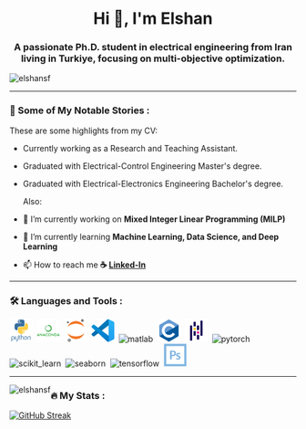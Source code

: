 <h1 align="center">Hi 👋, I'm Elshan</h1>
<h3 align="center">A passionate Ph.D. student in electrical engineering from Iran living in Turkiye, focusing on multi-objective optimization.</h3>

<p align="left"> <img src="https://komarev.com/ghpvc/?username=elshansf&label=Profile%20views&color=0e75b6&style=flat" alt="elshansf" /> </p>

---
### 📑 Some of My Notable Stories :

These are some highlights from my CV:

- Currently working as a Research and Teaching Assistant. 
- Graduated with Electrical-Control Engineering Master's degree. 
- Graduated with Electrical-Electronics Engineering Bachelor's degree.

  Also:
- 🔭 I’m currently working on **Mixed Integer Linear Programming (MILP)**

- 🌱 I’m currently learning **Machine Learning, Data Science, and Deep Learning**

- 📫 How to reach me **☕ [Linked-In](https://www.linkedin.com/in/elshan-sarkarfarshi/)**

---
### :hammer_and_wrench: Languages and Tools :

<div>
    <img src="https://github.com/devicons/devicon/blob/master/icons/python/python-original-wordmark.svg" title="Python"  alt="Python" width="40" height="40"/>&nbsp;
    <img src="https://github.com/devicons/devicon/blob/master/icons/anaconda/anaconda-original-wordmark.svg" title="Anaconda"  alt="Anaconda" width="40" height="40"/>&nbsp;
    <img src="https://github.com/devicons/devicon/blob/master/icons/jupyter/jupyter-original.svg" title="Jupyter"  alt="Jupyter" width="40" height="40"/>&nbsp;
    <img src="https://github.com/devicons/devicon/blob/master/icons/vscode/vscode-original.svg" title="VS Code"  alt="VS Code" width="40" height="40"/>&nbsp;
    <img src="https://upload.wikimedia.org/wikipedia/commons/2/21/Matlab_Logo.png" title="Matlab"  alt="matlab" width="40" height="40"/>&nbsp;
    <img src="https://raw.githubusercontent.com/devicons/devicon/master/icons/c/c-original.svg" title="c"  alt="c" width="40" height="40"/>&nbsp;
    <img src="https://raw.githubusercontent.com/devicons/devicon/2ae2a900d2f041da66e950e4d48052658d850630/icons/pandas/pandas-original.svg" title="pandas"  alt="pandas" width="40" height="40"/>&nbsp;
    <img src="https://www.vectorlogo.zone/logos/pytorch/pytorch-icon.svg" title="pytorch"  alt="pytorch" width="40" height="40"/>&nbsp;
    <img src="https://upload.wikimedia.org/wikipedia/commons/0/05/Scikit_learn_logo_small.svg" title="scikit_learn"  alt="scikit_learn" width="40" height="40"/>&nbsp;
    <img src="https://seaborn.pydata.org/_images/logo-mark-lightbg.svg" title="seaborn"  alt="seaborn" width="40" height="40"/>&nbsp;
    <img src="https://www.vectorlogo.zone/logos/tensorflow/tensorflow-icon.svg" title="tensorflow"  alt="tensorflow" width="40" height="40"/>&nbsp;
    <img src="https://raw.githubusercontent.com/devicons/devicon/master/icons/photoshop/photoshop-line.svg" title="Photoshop"  alt="photoshop" width="40" height="40"/>&nbsp;
 
---

<p><img align="left" src="https://github-readme-stats.vercel.app/api/top-langs?username=elshansf&show_icons=true&locale=en&layout=compact" alt="elshansf" /></p>

### :fire: My Stats :
[![GitHub Streak](http://github-readme-streak-stats.herokuapp.com?user=elshansf&theme=dark&background=000000)](https://git.io/streak-stats)

